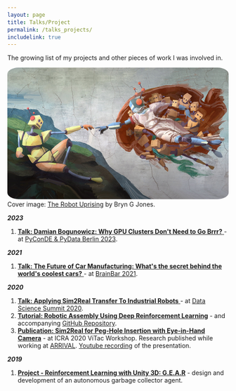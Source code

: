 ```yaml
---
layout: page
title: Talks/Project
permalink: /talks_projects/
includelink: true
---
```

The growing list of my projects and other pieces of work I was involved in.
<div class="imgcap">
<img src="/assets/e1aa5101d18cc5ed9e9b22670c7794b9_original.jpg" height="300" style="border-radius:5%">
<div class="thecap">Cover image: <a href="https://www.kickstarter.com/projects/bryngjones/the-robot-uprising">The Robot Uprising</a> by Bryn G Jones.</div>
</div>

<em>__2023__</em>

1. [__Talk: Damian Bogunowicz: Why GPU Clusters Don't Need to Go Brrr?__ ](https://www.youtube.com/watch?v=YtsW-VPqEnA)- at [PyConDE & PyData Berlin 2023](https://2023.pycon.de).
   
<em>__2021__</em>

1. [__Talk: The Future of Car Manufacturing: What's the secret behind the world's coolest cars?__ ](https://www.youtube.com/watch?v=ufQ6gIvkNvQ)- at [BrainBar 2021](https://brainbar.com).

<em>__2020__</em>

1. [__Talk: Applying Sim2Real Transfer To Industrial Robots__ ](https://www.youtube.com/watch?v=1BG5pC8WbTE)- at [Data Science Summit 2020](https://dssconf.pl).
2. [__Tutorial: Robotic Assembly Using Deep Reinforcement Learning__](https://link.medium.com/gwm2y0JdPab) - and accompanying [GitHub Repository](https://github.com/arrival-ltd/catalyst-rl-tutorial). 
3. [__Publication: Sim2Real for Peg-Hole Insertion with Eye-in-Hand Camera__](http://wordpress.csc.liv.ac.uk/smartlab/wp-content/uploads/sites/5/2020/05/ICRA2020ViTac_paper_2.pdf) - at ICRA 2020 ViTac Workshop. Research published while working at [ARRIVAL](https://arrival.com/). [Youtube recording](https://www.youtube.com/watch?v=qOtFIL3aHDg) of the presentation.

<em>__2019__</em>

1. [__Project - Reinforcement Learning with Unity 3D: G.E.A.R__](https://dtransposed.github.io/blog/GEAR) - design and development of an autonomous garbage collector agent.
